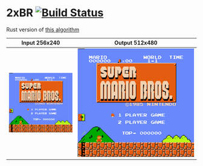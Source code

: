 # 2xBR [![Build Status](https://travis-ci.com/mukaschultze/xBR-rs.svg?branch=master)](https://travis-ci.com/mukaschultze/xBR-rs)

Rust version of [this algorithm](https://github.com/carlosascari/2xBR-Filter/blob/master/xbr.js)

Input 256x240 | Output 512x480
----- | ------
![Input](assets/input.png) | ![Output](assets/output.png)
